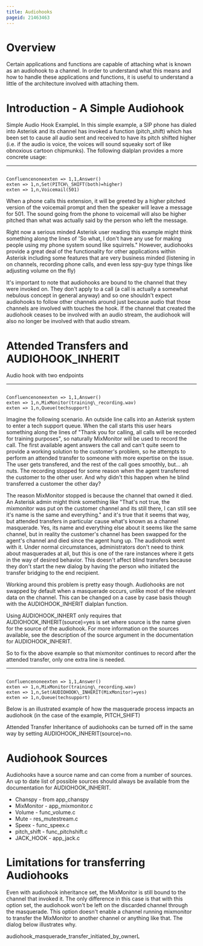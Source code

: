 ```yaml
---
title: Audiohooks
pageid: 21463463
---
```


Overview
========


Certain applications and functions are capable of attaching what is known as an audiohook to a channel. In order to understand what this means and how to handle these applications and functions, it is useful to understand a little of the architecture involved with attaching them.


Introduction - A Simple Audiohook
=================================


Simple Audio Hook ExampleL
In this simple example, a SIP phone has dialed into Asterisk and its channel has invoked a function (pitch\_shift) which has been set to cause all audio sent and received to have its pitch shifted higher (i.e. if the audio is voice, the voices will sound squeaky sort of like obnoxious cartoon chipmunks). The following dialplan provides a more concrete usage:




---

  
  


```

Confluencenoneexten => 1,1,Answer()
exten => 1,n,Set(PITCH\_SHIFT(both)=higher)
exten => 1,n,Voicemail(501)

```


When a phone calls this extension, it will be greeted by a higher pitched version of the voicemail prompt and then the speaker will leave a message for 501. The sound going from the phone to voicemail will also be higher pitched than what was actually said by the person who left the message.


Right now a serious minded Asterisk user reading this example might think something along the lines of 'So what, I don't have any use for making people using my phone system sound like squirrels." However, audiohooks provide a great deal of the functionality for other applications within Asterisk including some features that are very business minded (listening in on channels, recording phone calls, and even less spy-guy type things like adjusting volume on the fly)


It's important to note that audiohooks are bound to the channel that they were invoked on. They don't apply to a call (a call is actually a somewhat nebulous concept in general anyway) and so one shouldn't expect audiohooks to follow other channels around just because audio that those channels are involved with touches the hook. If the channel that created the audiohook ceases to be involved with an audio stream, the audiohook will also no longer be involved with that audio stream.


Attended Transfers and AUDIOHOOK\_INHERIT
=========================================


Audio hook with two endpoints


---

  
  


```

Confluencenoneexten => 1,1,Answer()
exten => 1,n,MixMonitor(training\_recording.wav)
exten => 1,n,Queue(techsupport)

```


Imagine the following scenario. An outside line calls into an Asterisk system to enter a tech support queue. When the call starts this user hears something along the lines of "Thank you for calling, all calls will be recorded for training purposes", so naturally MixMonitor will be used to record the call. The first available agent answers the call and can't quite seem to provide a working solution to the customer's problem, so he attempts to perform an attended transfer to someone with more expertise on the issue. The user gets transfered, and the rest of the call goes smoothly, but... ah nuts. The recording stopped for some reason when the agent transferred the customer to the other user. And why didn't this happen when he blind transferred a customer the other day?


The reason MixMonitor stopped is because the channel that owned it died. An Asterisk admin might think something like "That's not true, the mixmonitor was put on the customer channel and its still there, I can still see it's name is the same and everything." and it's true that it seems that way, but attended transfers in particular cause what's known as a channel masquerade. Yes, its name and everything else about it seems like the same channel, but in reality the customer's channel has been swapped for the agent's channel and died since the agent hung up. The audiohook went with it. Under normal circumstances, administrators don't need to think about masquerades at all, but this is one of the rare instances where it gets in the way of desired behavior. This doesn't affect blind transfers because they don't start the new dialog by having the person who initiated the transfer bridging to the end recipient.


Working around this problem is pretty easy though. Audiohooks are not swapped by default when a masquerade occurs, unlike most of the relevant data on the channel. This can be changed on a case by case basis though with the AUDIOHOOK\_INHERIT dialplan function.


Using AUDIOHOOK\_INHERT only requires that AUDIOHOOK\_INHERIT(source)=yes is set where source is the name given for the source of the audiohook. For more information on the sources available, see the description of the source argument in the documentation for AUDIOHOOK\_INHERIT.


So to fix the above example so that mixmonitor continues to record after the attended transfer, only one extra line is needed.




---

  
  


```

Confluencenoneexten => 1,1,Answer()
exten => 1,n,MixMonitor(training\_recording.wav)
exten => 1,n,Set(AUDIOHOOK\_INHERIT(MixMonitor)=yes)
exten => 1,n,Queue(techsupport)

```


Below is an illustrated example of how the masquerade process impacts an audiohook (in the case of the example, PITCH\_SHIFT)


Attended Transfer
Inheritance of audiohooks can be turned off in the same way by setting AUDIOHOOK\_INHERIT(source)=no.


Audiohook Sources
=================


Audiohooks have a source name and can come from a number of sources. An up to date list of possible sources should always be available from the documentation for AUDIOHOOK\_INHERIT.


* Chanspy - from app\_chanspy
* MixMonitor - app\_mixmonitor.c
* Volume - func\_volume.c
* Mute - res\_mutestream.c
* Speex - func\_speex.c
* pitch\_shift - func\_pitchshift.c
* JACK\_HOOK - app\_jack.c



Limitations for transferring Audiohooks
=======================================


Even with audiohook inheritance set, the MixMonitor is still bound to the channel that invoked it. The only difference in this case is that with this option set, the audiohook won't be left on the discarded channel through the masquerade. This option doesn't enable a channel running mixmonitor to transfer the MixMonitor to another channel or anything like that. The dialog below illustrates why.


audiohook\_masquerade\_transfer\_initiated\_by\_ownerL